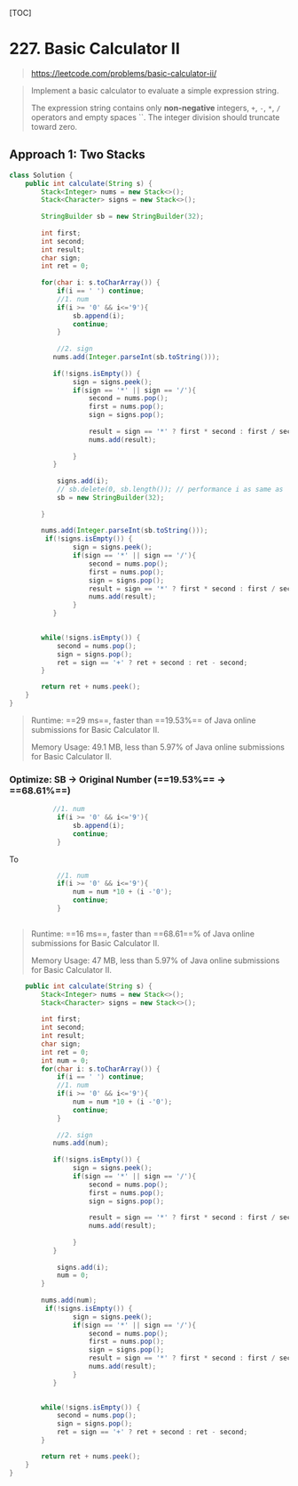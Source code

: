 [TOC]

# 227. Basic Calculator II

> https://leetcode.com/problems/basic-calculator-ii/

> Implement a basic calculator to evaluate a simple expression string.
>
> The expression string contains only **non-negative** integers, `+`, `-`, `*`, `/` operators and empty spaces ``. The integer division should truncate toward zero.

## Approach 1: Two Stacks

``` java
class Solution {
    public int calculate(String s) {
        Stack<Integer> nums = new Stack<>();
        Stack<Character> signs = new Stack<>();
        
        StringBuilder sb = new StringBuilder(32);
        
        int first;
        int second;
        int result;
        char sign;
        int ret = 0;
        
        for(char i: s.toCharArray()) {
            if(i == ' ') continue;
            //1. num
            if(i >= '0' && i<='9'){
                sb.append(i);
                continue;
            }
            
            //2. sign
           nums.add(Integer.parseInt(sb.toString()));
            
           if(!signs.isEmpty()) {
                sign = signs.peek();
                if(sign == '*' || sign == '/'){
                    second = nums.pop();
                    first = nums.pop();
                    sign = signs.pop();
                    
                    result = sign == '*' ? first * second : first / second;
                    nums.add(result);
                    
                }
           }
            
            signs.add(i);
            // sb.delete(0, sb.length()); // performance i as same as 'sb = new StringBuilder(32)'
            sb = new StringBuilder(32);
          
        }
        
        nums.add(Integer.parseInt(sb.toString()));
         if(!signs.isEmpty()) {
                sign = signs.peek();
                if(sign == '*' || sign == '/'){
                    second = nums.pop();
                    first = nums.pop();
                    sign = signs.pop();
                    result = sign == '*' ? first * second : first / second;
                    nums.add(result);
                }
           }
        

        while(!signs.isEmpty()) {
            second = nums.pop();
            sign = signs.pop();
            ret = sign == '+' ? ret + second : ret - second;
        }

        return ret + nums.peek();
    }
}
```

>Runtime: ==29 ms==, faster than ==19.53%== of Java online submissions for Basic Calculator II.
>
>Memory Usage: 49.1 MB, less than 5.97% of Java online submissions for Basic Calculator II.

### Optimize: SB -> Original Number (==19.53%== -> ==68.61%==)

```java
           //1. num
            if(i >= '0' && i<='9'){
                sb.append(i);
                continue;
            }
```

To

```java
            //1. num
            if(i >= '0' && i<='9'){
                num = num *10 + (i -'0');
                continue;
            }
            
```

> Runtime: ==16 ms==, faster than ==68.61==% of Java online submissions for Basic Calculator II.
>
> Memory Usage: 47 MB, less than 5.97% of Java online submissions for Basic Calculator II.

```java
    public int calculate(String s) {
        Stack<Integer> nums = new Stack<>();
        Stack<Character> signs = new Stack<>();
    
        int first;
        int second;
        int result;
        char sign;
        int ret = 0;
        int num = 0;
        for(char i: s.toCharArray()) {
            if(i == ' ') continue;
            //1. num
            if(i >= '0' && i<='9'){
                num = num *10 + (i -'0');
                continue;
            }
            
            //2. sign
           nums.add(num);
            
           if(!signs.isEmpty()) {
                sign = signs.peek();
                if(sign == '*' || sign == '/'){
                    second = nums.pop();
                    first = nums.pop();
                    sign = signs.pop();
                    
                    result = sign == '*' ? first * second : first / second;
                    nums.add(result);
                    
                }
           }
            
            signs.add(i);
            num = 0;
        }
        
        nums.add(num);
         if(!signs.isEmpty()) {
                sign = signs.peek();
                if(sign == '*' || sign == '/'){
                    second = nums.pop();
                    first = nums.pop();
                    sign = signs.pop();
                    result = sign == '*' ? first * second : first / second;
                    nums.add(result);
                }
           }
        

        while(!signs.isEmpty()) {
            second = nums.pop();
            sign = signs.pop();
            ret = sign == '+' ? ret + second : ret - second;
        }

        return ret + nums.peek();
    }
}
```





